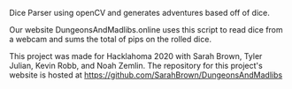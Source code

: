 Dice Parser using openCV and generates adventures based off of dice.

Our website DungeonsAndMadlibs.online uses this script to read dice from a webcam and sums the total of pips on the rolled dice. 

This project was made for Hacklahoma 2020 with Sarah Brown, Tyler Julian, Kevin Robb, and Noah Zemlin. The repository for this project's website is hosted at https://github.com/SarahBrown/DungeonsAndMadlibs
